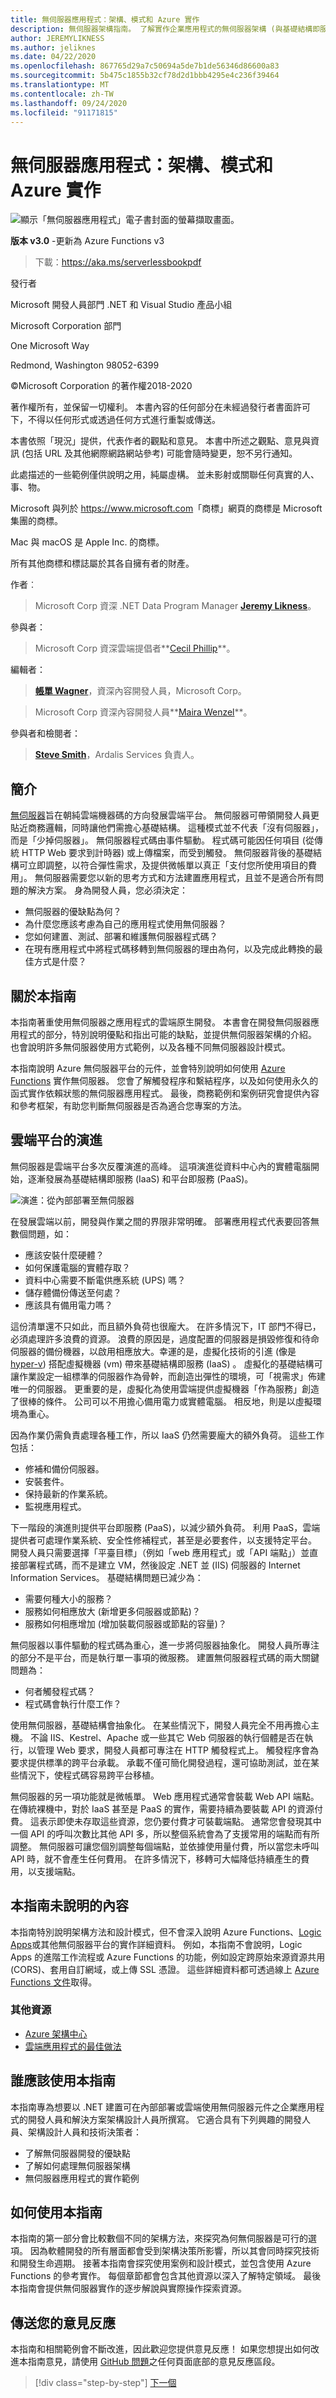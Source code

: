 ```yaml
---
title: 無伺服器應用程式：架構、模式和 Azure 實作
description: 無伺服器架構指南。 了解實作企業應用程式的無伺服器架構 (與基礎結構即服務 [IaaS] 或平台即服務 [PaaS] 相對) 的時機、原因和方式。
author: JEREMYLIKNESS
ms.author: jeliknes
ms.date: 04/22/2020
ms.openlocfilehash: 867765d29a7c50694a5de7b1de56346d86600a83
ms.sourcegitcommit: 5b475c1855b32cf78d2d1bbb4295e4c236f39464
ms.translationtype: MT
ms.contentlocale: zh-TW
ms.lasthandoff: 09/24/2020
ms.locfileid: "91171815"
---
```

# <a name="serverless-apps-architecture-patterns-and-azure-implementation"></a>無伺服器應用程式：架構、模式和 Azure 實作

![顯示「無伺服器應用程式」電子書封面的螢幕擷取畫面。](./media/index/serverless-apps-cover-v3.png)

**版本 v3.0** -更新為 Azure Functions v3

> 下載：<https://aka.ms/serverlessbookpdf>

發行者

Microsoft 開發人員部門 .NET 和 Visual Studio 產品小組

Microsoft Corporation 部門

One Microsoft Way

Redmond, Washington 98052-6399

&copy;Microsoft Corporation 的著作權2018-2020

著作權所有，並保留一切權利。 本書內容的任何部分在未經過發行者書面許可下，不得以任何形式或透過任何方式進行重製或傳送。

本書依照「現況」提供，代表作者的觀點和意見。 本書中所述之觀點、意見與資訊 (包括 URL 及其他網際網路網站參考) 可能會隨時變更，恕不另行通知。

此處描述的一些範例僅供說明之用，純屬虛構。 並未影射或關聯任何真實的人、事、物。

Microsoft 與列於 <https://www.microsoft.com>「商標」網頁的商標是 Microsoft 集團的商標。

Mac 與 macOS 是 Apple Inc. 的商標。

所有其他商標和標誌屬於其各自擁有者的財產。

作者︰

> Microsoft Corp 資深 .NET Data Program Manager **[Jeremy Likness](https://twitter.com/jeremylikness)**。

參與者：

> Microsoft Corp 資深雲端提倡者**[Cecil Phillip](https://twitter.com/cecilphillip)**。

編輯者：

> **[帳單 Wagner](https://twitter.com/billwagner)**，資深內容開發人員，Microsoft Corp。

> Microsoft Corp 資深內容開發人員**[Maira Wenzel](https://twitter.com/mairacw)**。

參與者和檢閱者：

> **[Steve Smith](https://twitter.com/ardalis)**，Ardalis Services 負責人。

## <a name="introduction"></a>簡介

[無伺服器](https://azure.microsoft.com/solutions/serverless/)旨在朝純雲端機器碼的方向發展雲端平台。 無伺服器可帶領開發人員更貼近商務邏輯，同時讓他們需擔心基礎結構。 這種模式並不代表「沒有伺服器」，而是「少掉伺服器」。 無伺服器程式碼由事件驅動。 程式碼可能因任何項目 (從傳統 HTTP Web 要求到計時器) 或上傳檔案，而受到觸發。 無伺服器背後的基礎結構可立即調整，以符合彈性需求，及提供微帳單以真正「支付您所使用項目的費用」。 無伺服器需要您以新的思考方式和方法建置應用程式，且並不是適合所有問題的解決方案。 身為開發人員，您必須決定：

- 無伺服器的優缺點為何？
- 為什麼您應該考慮為自己的應用程式使用無伺服器？
- 您如何建置、測試、部署和維護無伺服器程式碼？
- 在現有應用程式中將程式碼移轉到無伺服器的理由為何，以及完成此轉換的最佳方式是什麼？

## <a name="about-this-guide"></a>關於本指南

本指南著重使用無伺服器之應用程式的雲端原生開發。 本書會在開發無伺服器應用程式的部分，特別說明優點和指出可能的缺點，並提供無伺服器架構的介紹。 也會說明許多無伺服器使用方式範例，以及各種不同無伺服器設計模式。

本指南說明 Azure 無伺服器平台的元件，並會特別說明如何使用 [Azure Functions](/azure/azure-functions/functions-overview) 實作無伺服器。 您會了解觸發程序和繫結程序，以及如何使用永久的函式實作依賴狀態的無伺服器應用程式。 最後，商務範例和案例研究會提供內容和參考框架，有助您判斷無伺服器是否為適合您專案的方法。

## <a name="evolution-of-cloud-platforms"></a>雲端平台的演進

無伺服器是雲端平台多次反覆演進的高峰。 這項演進從資料中心內的實體電腦開始，逐漸發展為基礎結構即服務 (IaaS) 和平台即服務 (PaaS)。

![演進：從內部部署至無伺服器](./media/serverless-evolution-iaas-paas.png)

在發展雲端以前，開發與作業之間的界限非常明確。 部署應用程式代表要回答無數個問題，如：

- 應該安裝什麼硬體？
- 如何保護電腦的實體存取？
- 資料中心需要不斷電供應系統 (UPS) 嗎？
- 儲存體備份傳送至何處？
- 應該具有備用電力嗎？

這份清單還不只如此，而且額外負荷也很龐大。 在許多情況下，IT 部門不得已，必須處理許多浪費的資源。 浪費的原因是，過度配置的伺服器是損毀修復和待命伺服器的備份機器，以啟用相應放大。幸運的是，虛擬化技術的引進 (像是 [hyper-v](/virtualization/hyper-v-on-windows/about/)) 搭配虛擬機器 (vm) 帶來基礎結構即服務 (IaaS) 。 虛擬化的基礎結構可讓作業設定一組標準的伺服器作為骨幹，而創造出彈性的環境，可「視需求」佈建唯一的伺服器。 更重要的是，虛擬化為使用雲端提供虛擬機器「作為服務」創造了很棒的條件。 公司可以不用擔心備用電力或實體電腦。 相反地，則是以虛擬環境為重心。

因為作業仍需負責處理各種工作，所以 IaaS 仍然需要龐大的額外負荷。 這些工作包括：

- 修補和備份伺服器。
- 安裝套件。
- 保持最新的作業系統。
- 監視應用程式。

下一階段的演進則提供平台即服務 (PaaS)，以減少額外負荷。 利用 PaaS，雲端提供者可處理作業系統、安全性修補程式，甚至是必要套件，以支援特定平台。 開發人員只需要選擇「平臺目標」（例如「web 應用程式」或「API 端點」）並直接部署程式碼，而不是建立 VM，然後設定 .NET 並 (IIS) 伺服器的 Internet Information Services。 基礎結構問題已減少為：

- 需要何種大小的服務？
- 服務如何相應放大 (新增更多伺服器或節點)？
- 服務如何相應增加 (增加裝載伺服器或節點的容量)？

無伺服器以事件驅動的程式碼為重心，進一步將伺服器抽象化。 開發人員所專注的部分不是平台，而是執行單一事項的微服務。 建置無伺服器程式碼的兩大關鍵問題為：

- 何者觸發程式碼？
- 程式碼會執行什麼工作？

使用無伺服器，基礎結構會抽象化。 在某些情況下，開發人員完全不用再擔心主機。 不論 IIS、Kestrel、Apache 或一些其它 Web 伺服器的執行個體是否在執行，以管理 Web 要求，開發人員都可專注在 HTTP 觸發程式上。 觸發程序會為要求提供標準的跨平台承載。 承載不僅可簡化開發過程，還可協助測試，並在某些情況下，使程式碼容易跨平台移植。

無伺服器的另一項功能就是微帳單。 Web 應用程式通常會裝載 Web API 端點。 在傳統裸機中，對於 IaaS 甚至是 PaaS 的實作，需要持續為要裝載 API 的資源付費。 這表示即使未存取這些資源，您仍要付費才可裝載端點。 通常您會發現其中一個 API 的呼叫次數比其他 API 多，所以整個系統會為了支援常用的端點而有所調整。 無伺服器可讓您個別調整每個端點，並依據使用量付費，所以當您未呼叫 API 時，就不會產生任何費用。 在許多情況下，移轉可大幅降低持續產生的費用，以支援端點。

## <a name="what-this-guide-doesnt-cover"></a>本指南未說明的內容

本指南特別說明架構方法和設計模式，但不會深入說明 Azure Functions、[Logic Apps](/azure/logic-apps/logic-apps-what-are-logic-apps)或其他無伺服器平台的實作詳細資料。 例如，本指南不會說明，Logic Apps 的進階工作流程或 Azure Functions 的功能，例如設定跨原始來源資源共用 (CORS)、套用自訂網域，或上傳 SSL 憑證。 這些詳細資料都可透過線上 [Azure Functions 文件](/azure/azure-functions/functions-reference)取得。

### <a name="additional-resources"></a>其他資源

- [Azure 架構中心](/azure/architecture/)
- [雲端應用程式的最佳做法](/azure/architecture/best-practices/api-design)

## <a name="who-should-use-the-guide"></a>誰應該使用本指南

本指南專為想要以 .NET 建置可在內部部署或雲端使用無伺服器元件之企業應用程式的開發人員和解決方案架構設計人員所撰寫。 它適合具有下列興趣的開發人員、架構設計人員和技術決策者：

- 了解無伺服器開發的優缺點
- 了解如何處理無伺服器架構
- 無伺服器應用程式的實作範例

## <a name="how-to-use-the-guide"></a>如何使用本指南

本指南的第一部分會比較數個不同的架構方法，來探究為何無伺服器是可行的選項。 因為軟體開發的所有層面都會受到架構決策所影響，所以其會同時探究技術和開發生命週期。 接著本指南會探究使用案例和設計模式，並包含使用 Azure Functions 的參考實作。 每個章節都會包含其他資源以深入了解特定領域。 最後本指南會提供無伺服器實作的逐步解說與實際操作探索資源。

## <a name="send-your-feedback"></a>傳送您的意見反應

本指南和相關範例會不斷改進，因此歡迎您提供意見反應！ 如果您想提出如何改進本指南意見，請使用 [GitHub 問題](https://github.com/dotnet/docs/issues)之任何頁面底部的意見反應區段。

>[!div class="step-by-step"]
>[下一個](architecture-approaches.md)
